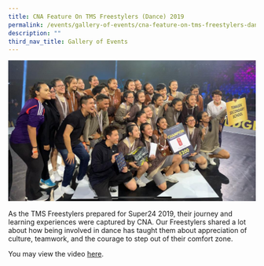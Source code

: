 ```yaml
---
title: CNA Feature On TMS Freestylers (Dance) 2019
permalink: /events/gallery-of-events/cna-feature-on-tms-freestylers-dance-2019/
description: ""
third_nav_title: Gallery of Events
---
```

![](/images/tms%20freestylers%202019.jpg)

As the TMS Freestylers prepared for Super24 2019, their journey and learning experiences were captured by CNA. Our Freestylers shared a lot about how being involved in dance has taught them about appreciation of culture, teamwork, and the courage to step out of their comfort zone.

  

You may view the video [here](https://temaseksec.moe.edu.sg/qql/slot/u187/Gallery/CNA_Freestylers.mp4).